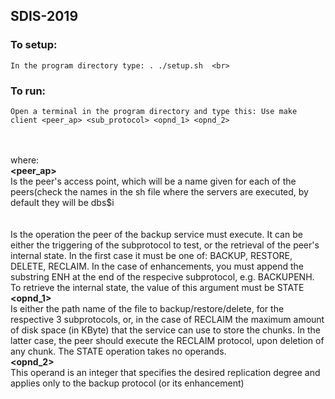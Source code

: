 ## SDIS-2019

### To setup: 
    In the program directory type: . ./setup.sh  <br>
### To run: 
    Open a terminal in the program directory and type this: Use make client <peer_ap> <sub_protocol> <opnd_1> <opnd_2>
<br><br>
where:
<br><strong> <peer_ap> </strong><br>
    Is the peer's access point, which will be a name given for each of the peers(check the names in the sh file where the servers are executed, by default they will be dbs$i
<br>
<br> <strong> <operation> </strong><br>
    Is the operation the peer of the backup service must execute. It can be either the triggering of the subprotocol to test, or the retrieval of the peer's internal state. In the first case it must be one of: BACKUP, RESTORE, DELETE, RECLAIM. In the case of enhancements, you must append the substring ENH at the end of the respecive subprotocol, e.g. BACKUPENH. To retrieve the internal state, the value of this argument must be STATE 
<br><strong> <opnd_1> </strong><br>
    Is either the path name of the file to backup/restore/delete, for the respective 3 subprotocols, or, in the case of RECLAIM the maximum amount of disk space (in KByte) that the service can use to store the chunks. In the latter case, the peer should execute the RECLAIM protocol, upon deletion of any chunk. The STATE operation takes no operands.
<br><strong> <opnd_2> </strong><br>
    This operand is an integer that specifies the desired replication degree and applies only to the backup protocol (or its enhancement) 
